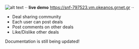 
![alt text](https://i.imgur.com/L5ysbkC.png "Logo") 
 ⋅⋅ **live demo** https://snf-797523.vm.okeanos.grnet.gr ⋅⋅

* Deal sharing community
* Each user can post deals 
* Post comments on other deals
* Like/Dislike other deals

Documentation is still being updated!
